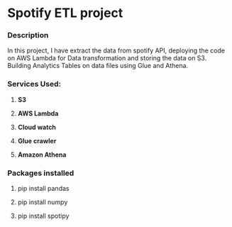 # Spotify ETL project
### Description
In this project, I have extract the data from spotify API, deploying the code on AWS Lambda for Data transformation and storing the data on S3. Building Analytics Tables on data files using Glue and Athena.

### Services Used:
1. **S3**

2. **AWS Lambda**

3. **Cloud watch**

4. **Glue crawler**

5. **Amazon Athena**


### Packages installed

1. pip install pandas

2. pip install numpy

3. pip install spotipy
